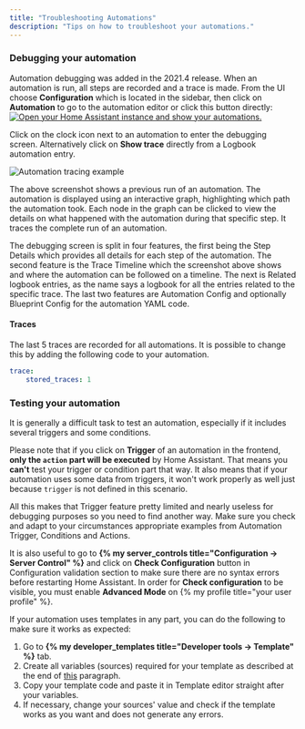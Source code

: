 ```yaml
---
title: "Troubleshooting Automations"
description: "Tips on how to troubleshoot your automations."
---
```


### Debugging your automation

Automation debugging was added in the 2021.4 release. When an automation is run, all steps are recorded and a trace is made. From the UI choose **Configuration** which is located in the sidebar, then click on **Automation** to go to the automation editor or click this button directly:  [![Open your Home Assistant instance and show your automations.](https://my.home-assistant.io/badges/automations.svg)](https://my.home-assistant.io/redirect/automations/)


Click on the clock icon next to an automation to enter the debugging screen. Alternatively click on **Show trace** directly from a Logbook automation entry.

![Automation tracing example](/images/integrations/automation/automation-tracing.png)

The above screenshot shows a previous run of an automation. The automation is displayed using an interactive graph, highlighting which path the automation took. Each node in the graph can be clicked to view the details on what happened with the automation during that specific step. It traces the complete run of an automation.

The debugging screen is split in four features, the first being the Step Details which provides all details for each step of the automation. The second feature is the Trace Timeline which the screenshot above shows and where the automation can be followed on a timeline. The next is Related logbook entries, as the name says a logbook for all the entries related to the specific trace. The last two features are Automation Config and optionally Blueprint Config for the automation YAML code.

#### Traces ####

The last 5 traces are recorded for all automations. It is possible to change this by adding the following code to your automation.

```yaml
trace:
    stored_traces: 1
```

[template]: /topics/templating/

### Testing your automation

It is generally a difficult task to test an automation, especially if it includes several triggers and some conditions.

Please note that if you click on **Trigger** of an automation in the frontend, **only the `action` part will be executed** by Home Assistant. That means you **can't** test your trigger or condition part that way. It also means that if your automation uses some data from triggers, it won't work properly as well just because `trigger` is not defined in this scenario.

All this makes that Trigger feature pretty limited and nearly useless for debugging purposes so you need to find another way.
Make sure you check and adapt to your circumstances appropriate examples from Automation Trigger, Conditions and Actions.

It is also useful to go to **{% my server_controls title="Configuration -> Server Control" %}** and click on **Check Configuration** button in Configuration validation section to make sure there are no syntax errors before restarting Home Assistant. In order for **Check configuration** to be visible, you must enable **Advanced Mode** on {% my profile title="your user profile" %}.

If your automation uses templates in any part, you can do the following to make sure it works as expected:

1. Go to **{% my developer_templates title="Developer tools -> Template" %}** tab.
2. Create all variables (sources) required for your template as described at the end of [this](https://www.home-assistant.io/docs/configuration/templating/#processing-incoming-data) paragraph.
3. Copy your template code and paste it in Template editor straight after your variables.
4. If necessary, change your sources' value and check if the template works as you want and does not generate any errors.
